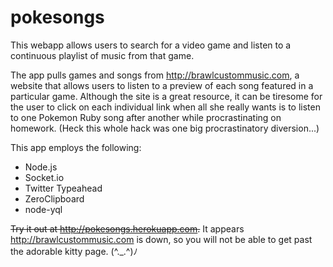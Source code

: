 pokesongs
=========

This webapp allows users to search for a video game and listen to a continuous playlist of music from that game.

The app pulls games and songs from http://brawlcustommusic.com, a website that allows users to listen to a preview of each song featured in a particular game. Although the site is a great resource, it can be tiresome for the user to click on each individual link when all she really wants is to listen to one Pokemon Ruby song after another while procrastinating on homework. (Heck this whole hack was one big procrastinatory diversion...)

This app employs the following:
* Node.js
* Socket.io
* Twitter Typeahead
* ZeroClipboard
* node-yql

~~Try it out at http://pokesongs.herokuapp.com.~~ It appears http://brawlcustommusic.com is down, so you will not be able to get past the adorable kitty page. (^._.^)ﾉ
